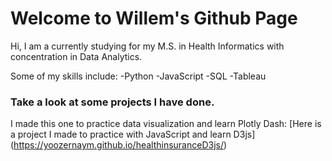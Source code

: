 # Welcome to Willem's Github Page

Hi, I am a currently studying for my M.S. in Health Informatics with concentration in Data Analytics.

Some of my skills include:
-Python
-JavaScript
-SQL
-Tableau

### Take a look at some projects I have done.

I made this one to practice data visualization and learn Plotly Dash:
[Here is a project I made to practice with JavaScript and learn D3js] (https://yoozernaym.github.io/healthinsuranceD3js/)

